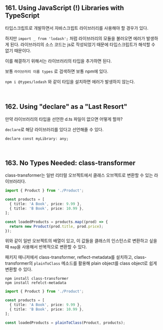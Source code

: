 ## 161. Using JavaScript (!) Libraries with TypeScript

타입스크립트로 개발하면서 자바스크립트 라이브러리를 사용해야 할 경우가 있다.

하지만 `import _ from 'lodash';` 처럼 라이브러리의 모듈을 불러오면 에러가 발생하게 된다. 라이브러리의 소스 코드는 js로 작성되었기 때문에 타입스크립트가 해석할 수 없기 때문이다.

이를 해결하기 위해서는 라이브러리의 타입을 추가하면 된다.

보통 `라이브러리 이름 types` 로 검색하면 보통 npm에 있다.

`npm i @types/lodash` 와 같이 타입을 설치하면 에러가 발생하지 않는다.

<br>

## 162. Using "declare" as a "Last Resort"

만약 라이브러리의 타입을 선언한 d.ts 파일이 없으면 어떻게 할까?

`declare`로 해당 라이브러리를 있다고 선언해줄 수 있다.

`declare const myLibrary: any;`

<br>

## 163. No Types Needed: class-transformer

class-transformer는 일반 리터럴 오브젝트에서 클래스 오브젝트로 변환할 수 있는 라이브러리다.

```typescript
import { Product } from './Product';

const products = [
  { title: 'A Book', price: 9.99 },
  { title: 'B Book', price: 10.99 },
];

const loadedProducts = products.map((prod) => {
  return new Product(prod.title, prod.price);
});
```

위와 같이 일반 오브젝트의 배열이 있고, 이 값들을 클래스의 인스턴스로 변환하고 싶을 때 `map`을 사용해서 반복적으로 변환할 수 있다.

패키지 매니저에서 class-transformer, reflect-metadata를 설치하고, class-transformer의 `plainToClass` 메소드를 활용해 plain object를 class object로 쉽게 변환할 수 있다.

```
npm install class-transformer
npm install refelct-metadata
```

```typescript
import { Product } from './Product';

const products = [
  { title: 'A Book', price: 9.99 },
  { title: 'B Book', price: 10.99 },
];

const loadedProducts = plainToClass(Product, products);
```

<br>
